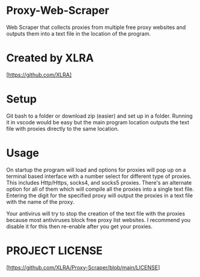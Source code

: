 # Proxy-Web-Scraper
Web Scraper that collects proxies from multiple free proxy websites and outputs them into a text file in the location of the program.

# Created by XLRA 
[https://github.com/XLRA] 

# Setup
Git bash to a folder or download zip (easier) and set up in a folder. Running it in vscode would be easy but the main program location outputs the text file with proxies directly to the same location.

# Usage
On startup the program will load and options for proxies will pop up on a terminal based interface with a number select for different type of proxies. This includes Http/Https, socks4, and socks5 proxies. There's an alternate option for all of them which will compile all the proxies into a single text file. Entering the digit for the specified proxy will output the proxies in a text file with the name of the proxy.

Your antivirus will try to stop the creation of the text file with the proxies because most antiviruses block free proxy list websites. I recommend you disable it for this then re-enable after you get your proxies.

# PROJECT LICENSE
[https://github.com/XLRA/Proxy-Scraper/blob/main/LICENSE]

